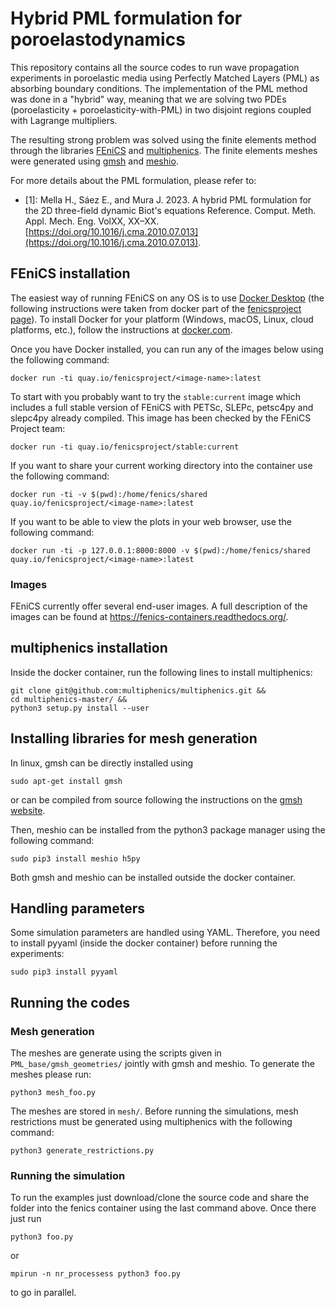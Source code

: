 # Hybrid PML formulation for poroelastodynamics
This repository contains all the source codes to run wave propagation experiments in poroelastic media using Perfectly Matched Layers (PML) as absorbing boundary conditions. The implementation of the PML method was done in a "hybrid" way, meaning that we are solving two PDEs (poroelasticity + poroelasticity-with-PML) in two disjoint regions coupled with Lagrange multipliers.

The resulting strong problem was solved using the finite elements method through the libraries [FEniCS](https://fenicsproject.org/) and [multiphenics](https://github.com/multiphenics/multiphenics). The finite elements meshes were generated using [gmsh](https://www.gmsh.info/) and [meshio](https://github.com/nschloe/meshio).

For more details about the PML formulation, please refer to:

- [1]: Mella H., Sáez E., and Mura J. 2023. A hybrid PML formulation for the 2D three-field dynamic Biot's equations
Reference. Comput. Meth. Appl. Mech. Eng. VolXX, XX–XX. [https://doi.org/10.1016/j.cma.2010.07.013](https://doi.org/10.1016/j.cma.2010.07.013).


## FEniCS installation
The easiest way of running FEniCS on any OS is to use
[Docker Desktop](https://hub.docker.com/?overlay=onboarding) (the following
instructions were taken from docker part of the [fenicsproject page](https://bitbucket.org/fenics-project/docker/src/master/)).
To install Docker for your platform (Windows, macOS, Linux, cloud
platforms, etc.), follow the instructions at
[docker.com](https://docs.docker.com/engine/getstarted/step_one/).

Once you have Docker installed, you can run any of the images below
using the following command:

    docker run -ti quay.io/fenicsproject/<image-name>:latest

To start with you probably want to try the `stable:current` image
which includes a full stable version of FEniCS with PETSc, SLEPc,
petsc4py and slepc4py already compiled. This image has been checked by
the FEniCS Project team:

    docker run -ti quay.io/fenicsproject/stable:current

If you want to share your current working directory into the container
use the following command:

    docker run -ti -v $(pwd):/home/fenics/shared quay.io/fenicsproject/<image-name>:latest
    
If you want to be able to view the plots in your web browser, use the following
command:

    docker run -ti -p 127.0.0.1:8000:8000 -v $(pwd):/home/fenics/shared quay.io/fenicsproject/<image-name>:latest

### Images

FEniCS currently offer several end-user images. A full description of
the images can be found at https://fenics-containers.readthedocs.org/.

## multiphenics installation
Inside the docker container, run the following lines to install multiphenics:

    git clone git@github.com:multiphenics/multiphenics.git &&
    cd multiphenics-master/ &&
    python3 setup.py install --user

## Installing libraries for mesh generation
In linux, gmsh can be directly installed using
    
    sudo apt-get install gmsh

or can be compiled from source following the instructions on the [gmsh website](https://www.gmsh.info/).

Then, meshio can be installed from the python3 package manager using the following command:

    sudo pip3 install meshio h5py

Both gmsh and meshio can be installed outside the docker container.

## Handling parameters
Some simulation parameters are handled using YAML. Therefore, you need to install pyyaml (inside the docker container) before running the experiments:

    sudo pip3 install pyyaml

## Running the codes
### Mesh generation
The meshes are generate using the scripts given in ```PML_base/gmsh_geometries/``` jointly with gmsh and meshio. To generate the meshes please run:

    python3 mesh_foo.py

The meshes are stored in ```mesh/```. Before running the simulations, mesh restrictions must be generated using multiphenics with the following command:

    python3 generate_restrictions.py

### Running the simulation
To run the examples just download/clone the source code and share the folder into the fenics container using the last command above. Once there just run
    
    python3 foo.py    

or

    mpirun -n nr_processess python3 foo.py    

to go in parallel.
